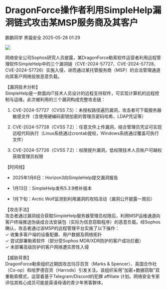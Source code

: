 #  DragonForce操作者利用SimpleHelp漏洞链式攻击某MSP服务商及其客户   
鹏鹏同学  黑猫安全   2025-05-28 01:29  
  
![](https://mmbiz.qpic.cn/sz_mmbiz_png/8dBEfDPEceicAmjYqia2wT21gZv1kcVjKz11qRQuuP0hibe6sTzsq0BVCvqpHlNW4k1E8jMrLAmgwmrwSZXl5nXtg/640?wx_fmt=png&from=appmsg "")  
  
网络安全公司Sophos研究人员披露，某DragonForce勒索软件运营者利用远程管理软件SimpleHelp中的三个漏洞链（CVE-2024-57727、CVE-2024-57728、CVE-2024-57726）实施入侵，进而通过某托管服务商（MSP）的合法管理通道向其客户网络投放恶意负载。  
  
【漏洞技术分析】  
SimpleHelp是一款面向IT技术人员设计的远程支持软件，可实现计算机的远程控制与运维。此次被利用的三个漏洞构成完整攻击链：  
1. CVE-2024-57727（CVSS 7.5）：未授权路径遍历漏洞，攻击者可下载服务器敏感文件（含使用硬编码密钥加密的管理员密码哈希、LDAP凭证等）  
  
1. CVE-2024-57728（CVSS 7.2）：任意文件上传漏洞，结合管理员凭证可实现远程代码执行（Linux系统通过crontab提权，Windows系统通过覆盖可执行文件）  
  
1. CVE-2024-57726（CVSS 7.2）：权限提升漏洞，低权限技术人员账户可越权获取管理员权限  
  
【时间线】  
- 2025年1月6日：Horizon3向SimpleHelp提交漏洞报告  
  
- 1月13日：SimpleHelp发布5.3.9修补版本  
  
- 1月下旬：Arctic Wolf监测到利用漏洞的攻陷活动（漏洞公开披露一周后）  
  
【攻击手法】  
攻击者通过漏洞组合获取SimpleHelp服务器管理员权限后，利用MSP运维通道向客户终端推送伪装成合法安装包（实际为信息窃取程序）的恶意负载。经Sophos确认，攻击者通过该MSP的远程管理平台实施了以下操作：  
✓ 收集多客户端的设备配置、用户数据及网络拓扑  
✓ 尝试部署勒索软件（部分受Sophos MDR/XDR防护的客户成功拦截）  
✓ 未部署高级防护的客户网络遭实质性入侵  
  
【威胁背景】  
DragonForce勒索组织近期因攻击玛莎百货（Marks & Spencer）、英国合作社（Co-op）和哈罗德百货（Harrods）引发关注。该组织采用"加密+数据窃取"双重勒索模式，运营着基于Telegram/Discord的犯罪 affiliate 计划。网络安全专家评估其核心成员可能是英语母语的青少年黑客群体。  
  
